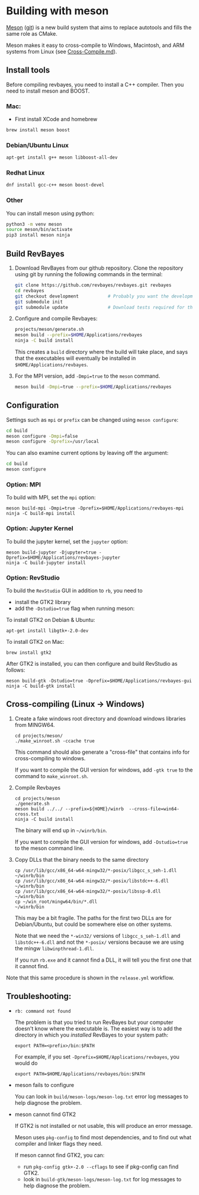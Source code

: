 # Building with meson

[Meson](https://mesonbuild.com/) ([git](https://github.com/mesonbuild/meson)) is a new build system that aims to replace autotools and fills the same role as CMake.

Meson makes it easy to cross-compile to Windows, Macintosh, and ARM systems from Linux (see [Cross-Compile.md](Cross-Compile.md)).

## Install tools

Before compiling revbayes, you need to install a C++ compiler.  Then you need to install meson and BOOST.

### Mac:
- First install XCode and homebrew
``` sh
brew install meson boost
```

### Debian/Ubuntu Linux
``` sh
apt-get install g++ meson libboost-all-dev
```

### Redhat Linux
``` sh
dnf install gcc-c++ meson boost-devel
```

### Other

You can install meson using python:
``` sh
python3 -m venv meson
source meson/bin/activate
pip3 install meson ninja
```

## Build RevBayes

1. Download RevBayes from our github repository. Clone the repository using git by running the following commands in the terminal:

    ``` sh
    git clone https://github.com/revbayes/revbayes.git revbayes
    cd revbayes
    git checkout development           # Probably you want the development branch
    git submodule init
    git submodule update               # Download tests required for the build
    ```

2. Configure and compile Revbayes:
   
    ``` sh
    projects/meson/generate.sh
    meson build --prefix=$HOME/Applications/revbayes
    ninja -C build install
    ```

    This creates a `build` directory where the build will take place, and says that the executables will eventually be installed in `$HOME/Applications/revbayes`.

3. For the MPI version, add `-Dmpi=true` to the `meson` command.

    ``` sh
    meson build -Dmpi=true --prefix=$HOME/Applications/revbayes
    ```

## Configuration

Settings such as `mpi` or `prefix` can be changed using `meson configure`:
``` sh
cd build
meson configure -Dmpi=false
meson configure -Dprefix=/usr/local
```
You can also examine current options by leaving off the argument:
``` sh
cd build
meson configure
```

### Option: MPI

To build with MPI, set the `mpi` option:
```
meson build-mpi -Dmpi=true -Dprefix=$HOME/Applications/revbayes-mpi
ninja -C build-mpi install
```

### Option: Jupyter Kernel

To build the jupyter kernel, set the `jupyter` option:
```
meson build-jupyter -Djupyter=true -Dprefix=$HOME/Applications/revbayes-jupyter
ninja -C build-jupyter install
```

### Option: RevStudio

To build the `RevStudio` GUI in addition to `rb`, you need to
* install the GTK2 library
* add the `-Dstudio=true` flag when running meson:

To install GTK2 on Debian & Ubuntu:
```
apt-get install libgtk+-2.0-dev
```

To install GTK2 on Mac:
```
brew install gtk2
```

After GTK2 is installed, you can then configure and build RevStudio as follows:
```
meson build-gtk -Dstudio=true -Dprefix=$HOME/Applications/revbayes-gui
ninja -C build-gtk install
```

## Cross-compiling (Linux -> Windows)

1. Create a fake windows root directory and download windows libraries from MINGW64.

   ```
   cd projects/meson/
   ./make_winroot.sh -ccache true
   ```

   This command should also generate a "cross-file" that contains info for cross-compiling to windows.

   If you want to compile the GUI version for windows, add `-gtk true` to the command to `make_winroot.sh`.

2. Compile Revbayes

   ```
   cd projects/meson
   ./generate.sh
   meson build ../../ --prefix=${HOME}/winrb  --cross-file=win64-cross.txt
   ninja -C build install
   ```

   The binary will end up in `~/winrb/bin`.

   If you want to compile the GUI version for windows, add `-Dstudio=true` to the meson command line.

3. Copy DLLs that the binary needs to the same directory

   ```
   cp /usr/lib/gcc/x86_64-w64-mingw32/*-posix/libgcc_s_seh-1.dll ~/winrb/bin
   cp /usr/lib/gcc/x86_64-w64-mingw32/*-posix/libstdc++-6.dll    ~/winrb/bin
   cp /usr/lib/gcc/x86_64-w64-mingw32/*-posix/libssp-0.dll       ~/winrb/bin
   cp ~/win_root/mingw64/bin/*.dll                               ~/winrb/bin
   ```

   This may be a bit fragile.  The paths for the first two DLLs are for Debian/Ubuntu, but could
   be somewhere else on other systems.

   Note that we need the `*-win32/` versions of `libgcc_s_seh-1.dll` and `libstdc++-6.dll` and not the
   `*-posix/` versions because we are using the mingw `libwinpthread-1.dll`.

   If you run `rb.exe` and it cannot find a DLL, it will tell you the first one that it cannot find.

Note that this same procedure is shown in the `release.yml` workflow.


## Troubleshooting:

* `rb: command not found`

    The problem is that you tried to run RevBayes but your computer doesn't know where the executable is. The easiest way is to add the directory in which you _installed_ RevBayes to your system path:

    ```
    export PATH=<prefix>/bin:$PATH  
    ```

    For example, if you set `-Dprefix=$HOME/Applications/revbayes`, you would do

    ```
    export PATH=$HOME/Applications/revbayes/bin:$PATH
    ```

* meson fails to configure

    You can look in `build/meson-logs/meson-log.txt` error log messages to help diagnose the problem.

* meson cannot find GTK2

    If GTK2 is not installed or not usable, this will produce an error message.

    Meson uses `pkg-config` to find most dependencies, and to find out what compiler and linker flags they need.

    If meson cannot find GTK2, you can:
    * run `pkg-config gtk+-2.0 --cflags` to see if pkg-config can find GTK2.
    * look in `build-gtk/meson-logs/meson-log.txt` for log messages to help diagnose the problem.

